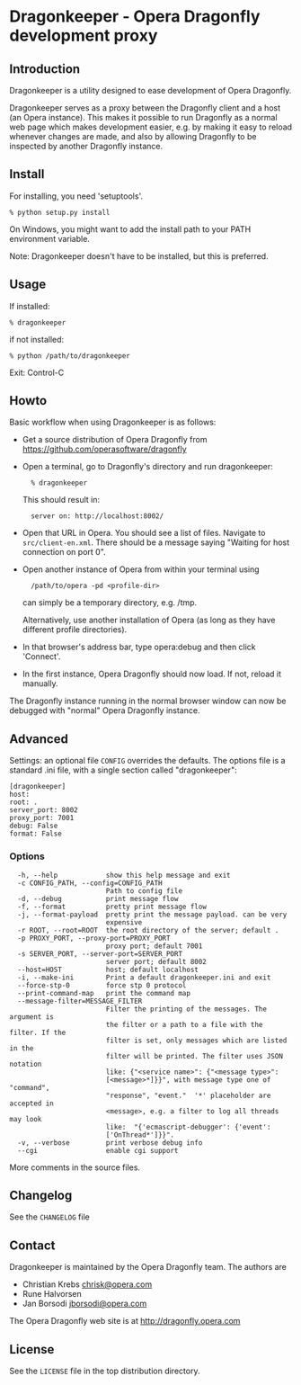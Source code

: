 # Dragonkeeper - Opera Dragonfly development proxy

## Introduction

Dragonkeeper is a utility designed to ease development of Opera Dragonfly.

Dragonkeeper serves as a proxy between the Dragonfly client and a host (an Opera instance). This makes
it possible to run Dragonfly as a normal web page which makes development easier, e.g. by making it easy
to reload whenever changes are made, and also by allowing Dragonfly to be inspected by another Dragonfly
instance.

## Install

For installing, you need 'setuptools'.

    % python setup.py install

On Windows, you might want to add the install path to your PATH environment variable.

Note: Dragonkeeper doesn't have to be installed, but this is preferred.

## Usage

If installed:

    % dragonkeeper

if not installed:

    % python /path/to/dragonkeeper

Exit: Control-C

## Howto

Basic workflow when using Dragonkeeper is as follows:

- Get a source distribution of Opera Dragonfly from <https://github.com/operasoftware/dragonfly>

- Open a terminal, go to Dragonfly's directory and run dragonkeeper:

        % dragonkeeper

  This should result in:

        server on: http://localhost:8002/

- Open that URL in Opera. You should see a list of files. Navigate to `src/client-en.xml`. There
  should be a message saying "Waiting for host connection on port 0".

- Open another instance of Opera from within your terminal using

        /path/to/opera -pd <profile-dir>

  <profile-dir> can simply be a temporary directory, e.g. /tmp.

  Alternatively, use another installation of Opera (as long as they have different profile directories).

- In that browser's address bar, type opera:debug and then click 'Connect'.

- In the first instance, Opera Dragonfly should now load. If not, reload it manually.

The Dragonfly instance running in the normal browser window can now be debugged with "normal" Opera
Dragonfly instance.

## Advanced

Settings: an optional file `CONFIG` overrides the defaults.
The options file is a standard .ini file, with a single section called
"dragonkeeper":

    [dragonkeeper]
    host:
    root: .
    server_port: 8002
    proxy_port: 7001
    debug: False
    format: False

### Options
```
  -h, --help            show this help message and exit
  -c CONFIG_PATH, --config=CONFIG_PATH
                        Path to config file
  -d, --debug           print message flow
  -f, --format          pretty print message flow
  -j, --format-payload  pretty print the message payload. can be very
                        expensive
  -r ROOT, --root=ROOT  the root directory of the server; default .
  -p PROXY_PORT, --proxy-port=PROXY_PORT
                        proxy port; default 7001
  -s SERVER_PORT, --server-port=SERVER_PORT
                        server port; default 8002
  --host=HOST           host; default localhost
  -i, --make-ini        Print a default dragonkeeper.ini and exit
  --force-stp-0         force stp 0 protocol
  --print-command-map   print the command map
  --message-filter=MESSAGE_FILTER
                        Filter the printing of the messages. The argument is
                        the filter or a path to a file with the filter. If the
                        filter is set, only messages which are listed in the
                        filter will be printed. The filter uses JSON notation
                        like: {"<service name>": {"<message type>":
                        [<message>*]}}", with message type one of "command",
                        "response", "event."  '*' placeholder are accepted in
                        <message>, e.g. a filter to log all threads may look
                        like:  "{'ecmascript-debugger': {'event':
                        ['OnThread*']}}".
  -v, --verbose         print verbose debug info
  --cgi                 enable cgi support
```


More comments in the source files.

## Changelog

See the `CHANGELOG` file

## Contact

Dragonkeeper is maintained by the Opera Dragonfly team. The authors are

- Christian Krebs <chrisk@opera.com>
- Rune Halvorsen
- Jan Borsodi <jborsodi@opera.com>

The Opera Dragonfly web site is at http://dragonfly.opera.com


## License

See the `LICENSE` file in the top distribution directory.

